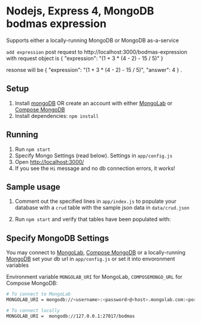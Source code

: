 # Nodejs, Express 4, MongoDB bodmas expression 

Supports either a locally-running MongoDB or MongoDB as-a-service

`add expression` post request to http://localhost:3000/bodmas-expression with request object is
 {
     "expression": "(1 + 3 * (4 - 2) - 15 / 5)"
  }
  
  resonse will be 
  {
    "expression": "(1 + 3 * (4 - 2) - 15 / 5)",
    "answer": 4
}
.


## Setup
1. Install [mongoDB](http://docs.mongodb.org/manual/installation/) OR create an account with either [MongoLab](https://mongolab.com/) or [Compose MongoDB](https://www.compose.io/mongodb/)
1. Install dependencies: `npm install`

## Running
1. Run `npm start`
1. Specify Mongo Settings (read below). Settings in `app/config.js`
1. Open <http://localhost:3000/>
1. If you see the `Hi` message and no db connection errors, it works!

## Sample usage
1. Comment out the specified lines in `app/index.js` to populate your database with a `crud` table with the sample json data in `data/crud.json`

2. Run `npm start` and verify that tables have been populated with:
  
## Specify MongoDB Settings
You may connect to [MongoLab](https://mongolab.com/), [Compose MongoDB](https://www.compose.io/mongodb/) or a locally-running [MongoDB](http://docs.mongodb.org/manual/tutorial/getting-started-with-the-mongo-shell/)
set your db url in `app/config.js` or set it into envoronment variables

Environment variable `MONGOLAB_URI` for MongoLab, `COMPOSEMONGO_URL` for Compose MongoDB:
```sh
# To connect to MongoLab
MONGOLAB_URI = mongodb://<username>:<password>@<host>.mongolab.com:<port>/<databasename>

# To connect locally
MONGOLAB_URI =  mongodb://127.0.0.1:27017/bodmas
```